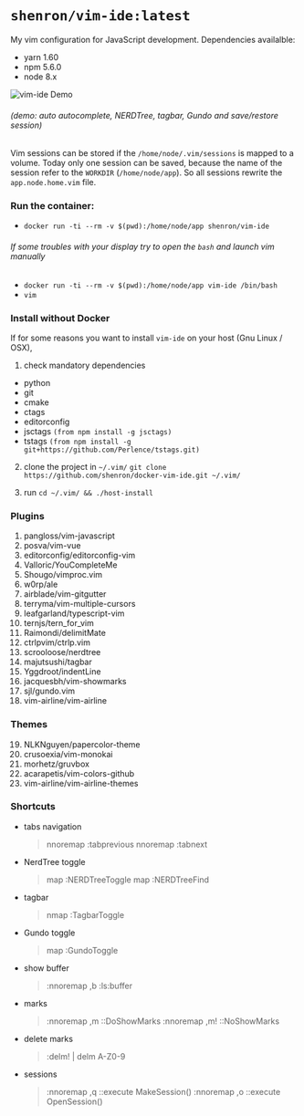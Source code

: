# `shenron/vim-ide:latest`

My vim configuration for JavaScript development. Dependencies availalble:
- yarn 1.60
- npm 5.6.0
- node 8.x

![vim-ide Demo](https://i.imgur.com/3y1jq8A.gif)
###### (demo: auto autocomplete, NERDTree, tagbar, Gundo and save/restore session)
 
Vim sessions can be stored if the `/home/node/.vim/sessions` is mapped to a volume.
Today only one session can be saved, because the name of the session refer to the `WORKDIR` (`/home/node/app`).
So all sessions rewrite the `app.node.home.vim` file.

 ### Run the container:
  - `docker run -ti --rm -v $(pwd):/home/node/app shenron/vim-ide`

######  If some troubles with your display try to open the `bash` and launch vim manually 
 - `docker run -ti --rm -v $(pwd):/home/node/app vim-ide /bin/bash`  
 - `vim`

### Install without Docker
If for some reasons you want to install `vim-ide` on your host (Gnu Linux / OSX), 

1. check mandatory dependencies
- python
- git
- cmake
- ctags
- editorconfig
- jsctags `(from npm install -g jsctags)`
- tstags `(from npm install -g git+https://github.com/Perlence/tstags.git)`

2. clone the project in `~/.vim/`
`git clone https://github.com/shenron/docker-vim-ide.git ~/.vim/`

3. run `cd ~/.vim/ && ./host-install`


 ### Plugins
1. pangloss/vim-javascript
2. posva/vim-vue
3. editorconfig/editorconfig-vim
4. Valloric/YouCompleteMe
5. Shougo/vimproc.vim
6. w0rp/ale
7. airblade/vim-gitgutter
8. terryma/vim-multiple-cursors
9. leafgarland/typescript-vim
10. ternjs/tern_for_vim
11. Raimondi/delimitMate
12. ctrlpvim/ctrlp.vim
13. scrooloose/nerdtree
14. majutsushi/tagbar
15. Yggdroot/indentLine
16. jacquesbh/vim-showmarks
17. sjl/gundo.vim
18. vim-airline/vim-airline

### Themes
19. NLKNguyen/papercolor-theme
20. crusoexia/vim-monokai
21. morhetz/gruvbox
22. acarapetis/vim-colors-github
23. vim-airline/vim-airline-themes

### Shortcuts
- tabs navigation
  > nnoremap <C-Left> :tabprevious<CR>
  > nnoremap <C-Right> :tabnext<CR>

- NerdTree toggle
  > map <silent> <C-o> :NERDTreeToggle<CR>
map <silent> <C-f> :NERDTreeFind<CR>

- tagbar
  > nmap <C-g> :TagbarToggle<CR>

- Gundo toggle
  > map <silent> <C-h> :GundoToggle<CR>

- show buffer
  > :nnoremap ,b :ls<CR>:buffer<Space>

- marks
  > :nnoremap ,m :<CR>:DoShowMarks<CR>
  > :nnoremap ,m! :<CR>:NoShowMarks<CR>

- delete marks
  > :delm! | delm A-Z0-9

- sessions
  > :nnoremap ,q :<CR>:execute MakeSession()<CR>
  > :nnoremap ,o :<CR>:execute OpenSession()<CR>
